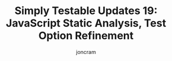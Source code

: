 ---
title: "Simply Testable Updates 19: JavaScript Static Analysis, Test Option Refinement"
short_title: "Simply Testable Updates 19: JS Analysis, Test Option Refinement"
author: joncram
newsletter:
    issue_number: 19th
    url: https://us5.campaign-archive2.com/?u=ac75e33d993d2b502e333ddd0&amp;id=84708929e5
    closing_sentence: Expect the next in a week from now, December 12 2012.
    highlights:
        - I detailed in a blog post the <a href="https://blog.simplytestable.com/november-20th-downtime-post-mortem/">causes of the November 20 to November 26 downtime</a>
        - In preparation for introducing JavaScript static analysis, I wrote about <a href="https://blog.simplytestable.com/installing-jslint-for-command-line-use-on-ubuntu/">installing JSLint for command line use</a>
        - The option for full-site JavaScript static analysis was deployed live (for select users only)
---